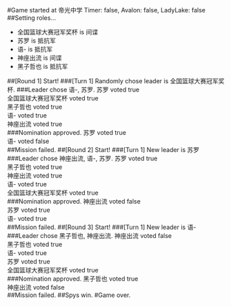 #Game started at 帝光中学
Timer: false, Avalon: false, LadyLake: false
##Setting roles...
+ 全国篮球大赛冠军奖杯 is 间谍
+ 苏罗 is 抵抗军
+ 语- is 抵抗军
+ 神座出流 is 间谍
+ 黑子哲也 is 抵抗军


##[Round 1] Start!
###[Turn 1] Randomly chose leader is 全国篮球大赛冠军奖杯.
###Leader chose 语-, 苏罗.
苏罗 voted true  
全国篮球大赛冠军奖杯 voted true  
黑子哲也 voted true  
语- voted true  
神座出流 voted true  
###Nomination approved.
苏罗 voted true  
语- voted false  
##Mission failed.
##[Round 2] Start!
###[Turn 1] New leader is 苏罗
###Leader chose 神座出流, 语-, 苏罗.
苏罗 voted true  
黑子哲也 voted true  
神座出流 voted true  
语- voted true  
全国篮球大赛冠军奖杯 voted true  
###Nomination approved.
神座出流 voted false  
苏罗 voted true  
语- voted true  
##Mission failed.
##[Round 3] Start!
###[Turn 1] New leader is 语-
###Leader chose 黑子哲也, 神座出流.
神座出流 voted false  
黑子哲也 voted true  
语- voted true  
苏罗 voted true  
全国篮球大赛冠军奖杯 voted true  
###Nomination approved.
黑子哲也 voted true  
神座出流 voted false  
##Mission failed.
##Spys win.
#Game over.